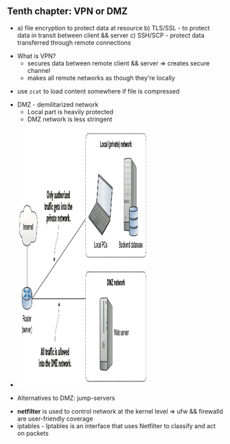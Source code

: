 <h2>Tenth chapter: VPN or DMZ</h2>

- a) file encryption to protect data at resource b) TLS/SSL - to protect data in transit
	between client && server c) SSH/SCP - protect data transferred through remote connections

* What is VPN? 
	* secures data between remote client && server => creates secure channel
	* makes all remote networks as though they're locally

- use `zcat` to load content somewhere if file is compressed

* DMZ - demilitarized network
	* Local part is heavily protected
	* DMZ network is less stringent

- <img src="../image_folder/dmz.png" width="300" height="600">

- Alternatives to DMZ: jump-servers

* **netfilter** is used to control network at the kernel level => ufw && firewalld are user-friendly coverage
* iptables -  Iptables is an interface that uses Netfilter to classify and act on packets
